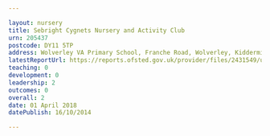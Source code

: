 ```yaml
---

layout: nursery
title: Sebright Cygnets Nursery and Activity Club
urn: 205437
postcode: DY11 5TP
address: Wolverley VA Primary School, Franche Road, Wolverley, Kidderminster, Worcs, DY11 5TP
latestReportUrl: https://reports.ofsted.gov.uk/provider/files/2431549/urn/205437.pdf
teaching: 0
development: 0
leadership: 2
outcomes: 0
overall: 2
date: 01 April 2018 
datePublish: 16/10/2014

---
```

